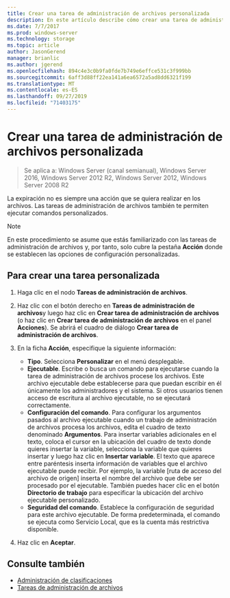 ```yaml
---
title: Crear una tarea de administración de archivos personalizada
description: En este artículo describe cómo crear una tarea de administración de archivos personalizada y tareas personalizadas.
ms.date: 7/7/2017
ms.prod: windows-server
ms.technology: storage
ms.topic: article
author: JasonGerend
manager: brianlic
ms.author: jgerend
ms.openlocfilehash: 894c4e3c0b9fa0fde7b749e6effce531c3f999bb
ms.sourcegitcommit: 6aff3d88ff22ea141a6ea6572a5ad8dd6321f199
ms.translationtype: MT
ms.contentlocale: es-ES
ms.lasthandoff: 09/27/2019
ms.locfileid: "71403175"
---
```

# <a name="create-a-custom-file-management-task"></a>Crear una tarea de administración de archivos personalizada

> Se aplica a: Windows Server (canal semianual), Windows Server 2016, Windows Server 2012 R2, Windows Server 2012, Windows Server 2008 R2

La expiración no es siempre una acción que se quiera realizar en los archivos. Las tareas de administración de archivos también te permiten ejecutar comandos personalizados.

> [!Note]
> En este procedimiento se asume que estás familiarizado con las tareas de administración de archivos y, por tanto, solo cubre la pestaña **Acción** donde se establecen las opciones de configuración personalizadas.

## <a name="to-create-a-custom-task"></a>Para crear una tarea personalizada

1.  Haga clic en el nodo **Tareas de administración de archivos**.

2.  Haz clic con el botón derecho en **Tareas de administración de archivos**y luego haz clic en **Crear tarea de administración de archivos** (o haz clic en **Crear tarea de administración de archivos** en el panel **Acciones**). Se abrirá el cuadro de diálogo **Crear tarea de administración de archivos**.

3.  En la ficha **Acción**, especifique la siguiente información:

    -   **Tipo**. Selecciona **Personalizar** en el menú desplegable.
    -   **Ejecutable**. Escribe o busca un comando para ejecutarse cuando la tarea de administración de archivos procese los archivos. Este archivo ejecutable debe establecerse para que puedan escribir en él únicamente los administradores y el sistema. Si otros usuarios tienen acceso de escritura al archivo ejecutable, no se ejecutará correctamente.
    -   **Configuración del comando**. Para configurar los argumentos pasados al archivo ejecutable cuando un trabajo de administración de archivos procesa los archivos, edita el cuadro de texto denominado **Argumentos**. Para insertar variables adicionales en el texto, coloca el cursor en la ubicación del cuadro de texto donde quieres insertar la variable, selecciona la variable que quieres insertar y luego haz clic en **Insertar variable**. El texto que aparece entre paréntesis inserta información de variables que el archivo ejecutable puede recibir. Por ejemplo, la variable \[ruta de acceso del archivo de origen\] inserta el nombre del archivo que debe ser procesado por el ejecutable. También puedes hacer clic en el botón **Directorio de trabajo** para especificar la ubicación del archivo ejecutable personalizado.
    -   **Seguridad del comando**. Establece la configuración de seguridad para este archivo ejecutable. De forma predeterminada, el comando se ejecuta como Servicio Local, que es la cuenta más restrictiva disponible.

4.  Haz clic en **Aceptar**.

## <a name="see-also"></a>Consulte también

-   [Administración de clasificaciones](classification-management.md)
-   [Tareas de administración de archivos](file-management-tasks.md)